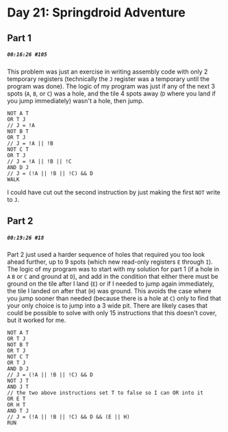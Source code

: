 # Day 21: Springdroid Adventure

## Part 1

##### `00:16:26 #105`

This problem was just an exercise in writing assembly code with only 2 temporary registers (technically the `J` register was a temporary until the program was done). The logic of my program was just if any of the next 3 spots (`A`, `B`, or `C`) was a hole, and the tile 4 spots away (`D` where you land if you jump immediately) wasn't a hole, then jump.

```
NOT A T
OR T J
// J = !A
NOT B T
OR T J
// J = !A || !B
NOT C T
OR T J
// J = !A || !B || !C
AND D J
// J = (!A || !B || !C) && D
WALK
```

I could have cut out the second instruction by just making the first `NOT` write to `J`.

## Part 2

##### `00:19:26 #18`

Part 2 just used a harder sequence of holes that required you too look ahead further, up to 9 spots (which new read-only registers `E` through `I`). The logic of my program was to start with my solution for part 1 (if a hole in `A` `B` or `C` and ground at `D`), and add in the condition that either there must be ground on the tile after I land (`E`) or if I needed to jump again immediately, the tile I landed on after that (`H`) was ground. This avoids the case where you jump sooner than needed (because there is a hole at `C`) only to find that your only choice is to jump into a 3 wide pit. There are likely cases that could be possible to solve with only 15 instructions that this doesn't cover, but it worked for me.

```
NOT A T
OR T J
NOT B T
OR T J
NOT C T
OR T J
AND D J
// J = (!A || !B || !C) && D
NOT J T
AND J T
// the two above instructions set T to false so I can OR into it
OR E T
OR H T
AND T J
// J = (!A || !B || !C) && D && (E || H)
RUN
```
